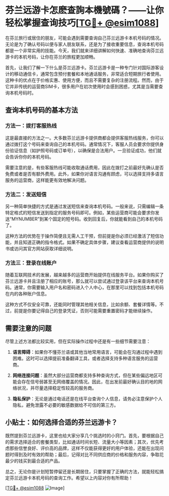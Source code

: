 # 芬兰远游卡怎麽查詢本機號碼？——让你轻松掌握查询技巧[[TG💪+ @esim1088](https://t.me/s/esim1088)]

在芬兰旅行或居住的朋友，可能会遇到需要查询自己芬兰远游卡本机号码的情况。无论是为了确认号码以便与家人朋友联系，还是为了接收重要信息，查询本机号码都是一个非常实用的技能。今天，我们就来详细讲解如何快速、准确地查询芬兰远游卡的本机号码，让你在芬兰的旅程更加顺畅。

首先，让我们了解一下什么是芬兰远游卡。芬兰远游卡是一种专门针对国际游客设计的移动通信卡，通常包含预付套餐和本地通话服务，非常适合短期旅行者使用。这种卡的优点在于价格实惠、使用方便，而且不需要复杂的注册流程。然而，由于它并非传统的运营商SIM卡，很多用户在初次使用时会感到困惑，尤其是当需要查询本机号码时。

## 查询本机号码的基本方法

### 方法一：拨打客服热线
这是最直接的方法之一。大多数芬兰远游卡提供商都会提供客服热线服务，你可以通过拨打这个号码来查询自己的本机号码。通常情况下，客服人员会要求你提供身份验证信息（如护照号码或订单号），以确保是合法用户。一旦验证成功，他们就会告诉你你的本机号码。

需要注意的是，有些客服热线可能收取通话费用，因此在拨打之前最好先确认是否免费或者是否有额外费用。此外，如果你对语言沟通有顾虑，可以选择支持多语言服务的运营商，这样能更有效地解决问题。

### 方法二：发送短信
另一种简单快捷的方式是通过发送短信来查询本机号码。一般来说，只需编辑一条特定格式的短信发送到指定的服务号码即可。例如，某些运营商可能会要求你发送“MYNUMBER”到某个固定的短号码。收到回复后，你就能看到自己的本机号码了。

这种方法的优势在于操作简便且无需人工干预，但前提是你必须已经激活了短信功能，并且知道正确的指令格式。如果不确定具体步骤，建议查看运营商提供的说明书或访问其官方网站获取详细说明。

### 方法三：登录在线账户
随着互联网技术的发展，越来越多的运营商开始提供在线服务平台。如果你购买了芬兰远游卡并且注册了相应的账号，那么就可以尝试通过登录该平台来查询本机号码。通常，你需要输入用户名和密码进入个人中心，在那里可以找到包括本机号码在内的各种账户信息。

这种方式不仅安全可靠，还能同时管理其他相关信息，比如余额、套餐详情等。不过，前提是你要记得自己的登录凭证，否则可能需要重置密码才能继续操作。

## 需要注意的问题

尽管上述方法都比较实用，但在实际操作过程中还是有一些细节需要注意：

1. **语言障碍**：如果你不懂芬兰语或其他当地常用语言，可能会在沟通过程中遇到困难。这时可以选择提前准备翻译工具，或者选择支持多种语言服务的运营商。
   
2. **网络连接问题**：虽然大部分运营商都支持多种查询方式，但在某些偏远地区可能会存在信号弱甚至无网络覆盖的情况。因此，在出发前最好确认目的地的网络状况，并尽量选择稳定性较高的服务商。

3. **隐私保护**：无论是通过电话还是在线平台查询个人信息，请务必注意保护个人隐私，避免泄露不必要的敏感数据给不可信的第三方。

## 小贴士：如何选择合适的芬兰远游卡？

既然提到芬兰远游卡，这里也给大家分享几个挑选时的小窍门。首先，要根据自己的需求选择适合的套餐类型，比如通话时间长短、流量大小等因素；其次，优先考虑那些信誉良好、评价高的品牌，这样不仅能获得更好的用户体验，还能在出现问题时得到及时有效的帮助；最后，记得对比不同供应商的价格和服务内容，争取花最少的钱买到最合适的产品。

总之，无论你是计划短暂停留还是长期居住，只要掌握了正确的方法，就能轻松搞定芬兰远游卡本机号码的查询工作。希望以上内容对你有所帮助！

[[TG💪+ @esim1088](https://t.me/s/esim1088) ![Image](https://i.postimg.cc/4NQfJmqS/Snipaste-2025-05-13-00-14-12.png)]